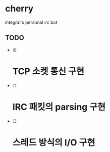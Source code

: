 # cherry
integral's personal irc bot

## TODO
  * [X] # TCP 소켓 통신 구현
  * [ ] # IRC 패킷의 parsing 구현
  * [ ] # 스레드 방식의 I/O 구현
